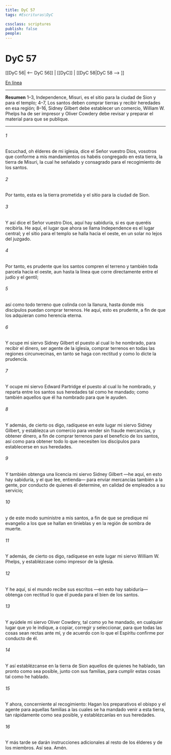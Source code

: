 ```yaml
---
title: DyC 57
tags: #Escrituras\DyC

cssclass: scriptures
publish: false
people:
---
```


# DyC 57
[[DyC 56| <-- DyC 56]] | [[DyC]] | [[DyC 58|DyC 58 --> ]]

[En línea](https://churchofjesuschrist.org/study/scriptures/dc-testament/dc/57?lang=spa)

---
__Resumen__
1–3, Independence, Misuri, es el sitio para la ciudad de Sion y para el templo; 4–7, Los santos deben comprar tierras y recibir heredades en esa región; 8–16, Sidney Gilbert debe establecer un comercio, William W. Phelps ha de ser impresor y Oliver Cowdery debe revisar y preparar el material para que se publique.

---
###### 1 
Escuchad, oh élderes de mi iglesia, dice el Señor vuestro Dios, vosotros que conforme a mis mandamientos os habéis congregado en esta tierra, la tierra de Misuri, la cual he señalado y consagrado para el recogimiento de los santos.

###### 2 
Por tanto, esta es la tierra prometida y el sitio para la ciudad de Sion.

###### 3 
Y así dice el Señor vuestro Dios, aquí hay sabiduría, si es que queréis recibirla. He aquí, el lugar que ahora se llama Independence es el lugar central; y el sitio para el templo se halla hacia el oeste, en un solar no lejos del juzgado.

###### 4 
Por tanto, es prudente que los santos compren el terreno y también toda parcela hacia el oeste, aun hasta la línea que corre directamente entre el judío y el gentil;

###### 5 
así como todo terreno que colinda con la llanura, hasta donde mis discípulos puedan comprar terrenos. He aquí, esto es prudente, a fin de que los adquieran como herencia eterna.

###### 6 
Y ocupe mi siervo Sidney Gilbert el puesto al cual lo he nombrado, para recibir el dinero, ser agente de la iglesia, comprar terrenos en todas las regiones circunvecinas, en tanto se haga con rectitud y como lo dicte la prudencia.

###### 7 
Y ocupe mi siervo Edward Partridge el puesto al cual lo he nombrado, y reparta entre los santos sus heredades tal como he mandado; como también aquellos que él ha nombrado para que le ayuden.

###### 8 
Y además, de cierto os digo, radíquese en este lugar mi siervo Sidney Gilbert, y establezca un comercio para vender sin fraude mercancías, y obtener dinero, a fin de comprar terrenos para el beneficio de los santos, así como para obtener todo lo que necesiten los discípulos para establecerse en sus heredades.

###### 9 
Y también obtenga una licencia mi siervo Sidney Gilbert —he aquí, en esto hay sabiduría, y el que lee, entienda— para enviar mercancías también a la gente, por conducto de quienes él determine, en calidad de empleados a su servicio;

###### 10 
y de este modo suministre a mis santos, a fin de que se predique mi evangelio a los que se hallan en tinieblas y en la región de sombra de muerte.

###### 11 
Y además, de cierto os digo, radíquese en este lugar mi siervo William W. Phelps, y establézcase como impresor de la iglesia.

###### 12 
Y he aquí, si el mundo recibe sus escritos —en esto hay sabiduría— obtenga con rectitud lo que él pueda para el bien de los santos.

###### 13 
Y ayúdele mi siervo Oliver Cowdery, tal como yo he mandado, en cualquier lugar que yo le indique, a copiar, corregir y seleccionar, para que todas las cosas sean rectas ante mí, y de acuerdo con lo que el Espíritu confirme por conducto de él.

###### 14 
Y así establézcanse en la tierra de Sion aquellos de quienes he hablado, tan pronto como sea posible, junto con sus familias, para cumplir estas cosas tal como he hablado.

###### 15 
Y ahora, concerniente al recogimiento: Hagan los preparativos el obispo y el agente para aquellas familias a las cuales se ha mandado venir a esta tierra, tan rápidamente como sea posible, y establézcanlas en sus heredades.

###### 16 
Y más tarde se darán instrucciones adicionales al resto de los élderes y de los miembros. Así sea. Amén.

